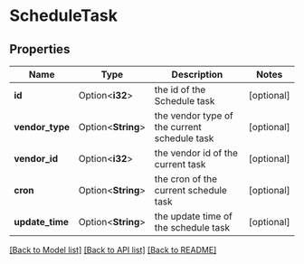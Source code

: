 # ScheduleTask

## Properties

Name | Type | Description | Notes
------------ | ------------- | ------------- | -------------
**id** | Option<**i32**> | the id of the Schedule task | [optional]
**vendor_type** | Option<**String**> | the vendor type of the current schedule task | [optional]
**vendor_id** | Option<**i32**> | the vendor id of the current task | [optional]
**cron** | Option<**String**> | the cron of the current schedule task | [optional]
**update_time** | Option<**String**> | the update time of the schedule task | [optional]

[[Back to Model list]](../README.md#documentation-for-models) [[Back to API list]](../README.md#documentation-for-api-endpoints) [[Back to README]](../README.md)


